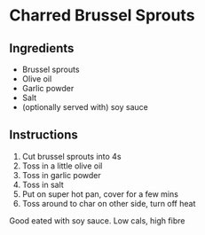 # Charred Brussel Sprouts
## Ingredients
* Brussel sprouts
* Olive oil
* Garlic powder
* Salt
* (optionally served with) soy sauce

## Instructions
1. Cut brussel sprouts into 4s
2. Toss in a little olive oil
3. Toss in garlic powder
4. Toss in salt
5. Put on super hot pan, cover for a few mins
6. Toss around to char on other side, turn off heat

Good eated with soy sauce. Low cals, high fibre